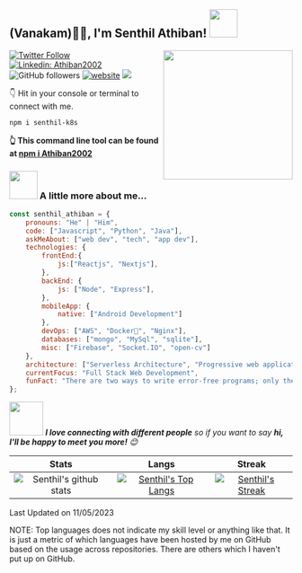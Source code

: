<h2>(Vanakam)🙏🏻, I'm Senthil Athiban! <img src="https://media.giphy.com/media/12oufCB0MyZ1Go/giphy.gif" width="50"></h2>
<img align='right' src="https://media.giphy.com/media/M9gbBd9nbDrOTu1Mqx/giphy.gif" width="230">


[![Twitter Follow](https://img.shields.io/twitter/follow/senthil_k8s?label=Follow)](https://twitter.com/intent/follow?screen_name=senthil_k8s)
[![Linkedin: Athiban2002](https://img.shields.io/badge/-senthil-blue?style=flat-square&logo=Linkedin&logoColor=white&link=https://www.linkedin.com/in/senthil-athiban-M)](https://www.linkedin.com/in/senthil-athiban-M)
![GitHub followers](https://img.shields.io/github/followers/Athiban2002?label=Follow&style=social)
[![website](https://img.shields.io/badge/Website-46a2f1.svg?&style=flat-square&logo=Google-Chrome&logoColor=white&link=https://latrosoft.in/)](https://latrosoft.in/)
![](https://visitor-badge.glitch.me/badge?page_id=Athiban2002)

👇 Hit in your console or terminal to connect with me.

```bash
npm i senthil-k8s
```
**👆 This command line tool can be found at [npm i Athiban2002](https://github.com/Athiban2002/npm-Athiban2002)**

### <img src="https://media.giphy.com/media/VgCDAzcKvsR6OM0uWg/giphy.gif" width="50"> A little more about me...  

```javascript
const senthil_athiban = {
    pronouns: "He" | "Him",
    code: ["Javascript", "Python", "Java"],
    askMeAbout: ["web dev", "tech", "app dev"],
    technologies: {
        frontEnd:{
            js:["Reactjs", "Nextjs"],
        },
        backEnd: {
            js: ["Node", "Express"],
        },
        mobileApp: {
            native: ["Android Development"]
        },
        devOps: ["AWS", "Docker🐳", "Nginx"],
        databases: ["mongo", "MySql", "sqlite"],
        misc: ["Firebase", "Socket.IO", "open-cv"]
    },
    architecture: ["Serverless Architecture", "Progressive web applications", "Single page applications"],
    currentFocus: "Full Stack Web Development",
    funFact: "There are two ways to write error-free programs; only the third one works"
};
```

<img src="https://media.giphy.com/media/LnQjpWaON8nhr21vNW/giphy.gif" width="60"> <em><b>I love connecting with different people</b> so if you want to say <b>hi, I'll be happy to meet you more!</b> 😊</em>



|  Stats      | Langs           | Streak  |
|:-------------:|:-------------:|:-----:|
| ![Senthil's github stats](https://github-readme-stats.vercel.app/api?username=Athiban2002&show_icons=true&title_color=74ff0a&icon_color=74ff0a&text_color=9f9f9f&bg_color=2D2D2D) | [![Senthil's Top Langs](https://github-readme-stats.vercel.app/api/top-langs/?username=senthil-k8s&layout=compact&title_color=74ff0a&icon_color=74ff0a&text_color=9f9f9f&bg_color=2D2D2D)](https://github.com/senthil-k8s?tab=repositories) | [![Senthil's Streak](https://github-readme-streak-stats.herokuapp.com?user=senthil-k8s&theme=dark&date_format=M%20j%5B%2C%20Y%5D&ring=74FF0A&background=2D2D2D&currStreakLabel=74FF0A&fire=74FF0A&sideLabels=74FF0A)](https://git.io/streak-stats) |


Last Updated on 11/05/2023

NOTE: Top languages does not indicate my skill level or anything like that. It is just a metric of which languages have been hosted by me on GitHub based on the usage across repositories. There are others which I haven't put up on GitHub.
